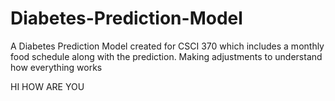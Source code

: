 # Diabetes-Prediction-Model
A Diabetes Prediction Model created for CSCI 370 which includes a monthly food schedule along with the prediction.
Making adjustments to understand how everything works

HI
HOW ARE YOU